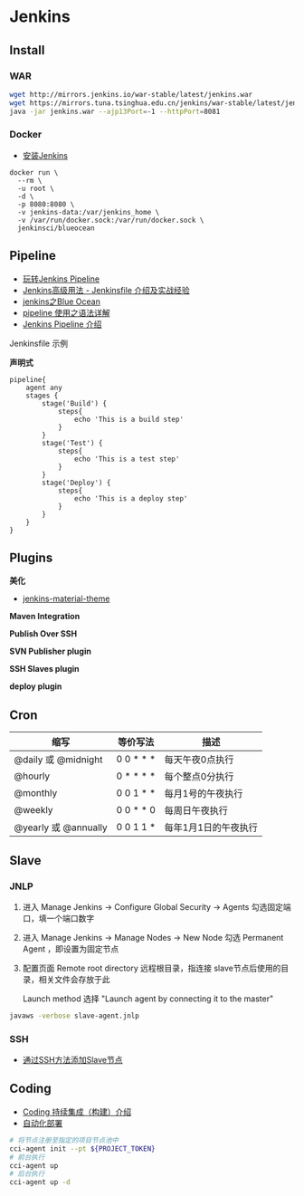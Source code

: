 # Jenkins

## Install

### WAR

```bash
wget http://mirrors.jenkins.io/war-stable/latest/jenkins.war
wget https://mirrors.tuna.tsinghua.edu.cn/jenkins/war-stable/latest/jenkins.war
java -jar jenkins.war --ajp13Port=-1 --httpPort=8081
```

### Docker

- [安装Jenkins](https://www.jenkins.io/zh/doc/book/installing/#docker)

```shell
docker run \
  --rm \
  -u root \
  -d \
  -p 8080:8080 \
  -v jenkins-data:/var/jenkins_home \
  -v /var/run/docker.sock:/var/run/docker.sock \
  jenkinsci/blueocean
```

## Pipeline

- [玩转Jenkins Pipeline](https://blog.csdn.net/diantun00/article/details/81075007)
- [Jenkins高级用法 - Jenkinsfile 介绍及实战经验](https://www.cnblogs.com/stulzq/p/10115589.html)
- [jenkins之Blue Ocean](https://zhuanlan.zhihu.com/p/70355846)
- [pipeline 使用之语法详解](https://blog.csdn.net/hxpjava1/article/details/79739848)
- [Jenkins Pipeline 介绍](https://xuanwo.io/2019/08/30/jenkins-pipeline-intro/)

Jenkinsfile 示例

**声明式**

```Jenkinsfile
pipeline{
    agent any
    stages {
        stage('Build') {
            steps{
                echo 'This is a build step' 
            }
        }
        stage('Test') {
            steps{
                echo 'This is a test step'  
            }
        }
        stage('Deploy') {
            steps{
                echo 'This is a deploy step'    
            }
        }
    }
}
```

## Plugins

**美化**

- [jenkins-material-theme](https://github.com/afonsof/jenkins-material-theme)

**Maven Integration**

**Publish Over SSH**

**SVN Publisher plugin**

**SSH Slaves plugin**

**deploy plugin**



## Cron

| 缩写                 | 等价写法  | 描述                 |
| -------------------- | --------- | -------------------- |
| @daily 或 @midnight  | 0 0 * * * | 每天午夜0点执行      |
| @hourly              | 0 * * * * | 每个整点0分执行      |
| @monthly             | 0 0 1 * * | 每月1号的午夜执行    |
| @weekly              | 0 0 * * 0 | 每周日午夜执行       |
| @yearly 或 @annually | 0 0 1 1 * | 每年1月1日的午夜执行 |

## Slave

### JNLP

1. 进入 Manage Jenkins -> Configure Global Security -> Agents 勾选固定端口，填一个端口数字

2. 进入 Manage Jenkins -> Manage Nodes -> New Node 勾选 Permanent Agent ，即设置为固定节点

3. 配置页面 Remote root directory 远程根目录，指连接 slave节点后使用的目录，相关文件会存放于此

   Launch method 选择 "Launch agent by connecting it to the master"

```bash
javaws -verbose slave-agent.jnlp
```

### SSH

- [通过SSH方法添加Slave节点](https://juejin.im/post/6844903911774486542)

## Coding

- [Coding 持续集成（构建）介绍](https://help.coding.net/docs/devops/ci/introduce.html)
- [自动化部署](https://blog.forecho.com/automatic-deployment.html)

```bash
# 将节点注册至指定的项目节点池中
cci-agent init --pt ${PROJECT_TOKEN}
# 前台执行
cci-agent up
# 后台执行
cci-agent up -d
```






